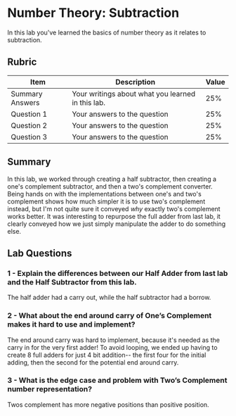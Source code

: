 # Number Theory: Subtraction

In this lab you've learned the basics of number theory as it relates to subtraction.

## Rubric

| Item | Description | Value |
| ---- | ----------- | ----- |
| Summary Answers | Your writings about what you learned in this lab. | 25% |
| Question 1 | Your answers to the question | 25% |
| Question 2 | Your answers to the question | 25% |
| Question 3 | Your answers to the question | 25% |

## Summary
In this lab, we worked through creating a half subtractor, then creating a one's complement subtractor, and then a two's complement converter. Being hands on with the implementations between one's and two's complement shows how much simpler it is to use two's complement instead, but I'm not quite sure it conveyed _why_ exactly two's complement works better. It was interesting to repurpose the full adder from last lab, it clearly conveyed how we just simply manipulate the adder to do something else.

## Lab Questions

### 1 - Explain the differences between our Half Adder from last lab and the Half Subtractor from this lab.
The half adder had a carry out, while the half subtractor had a borrow. 

### 2 - What about the end around carry of One’s Complement makes it hard to use and implement?
The end around carry was hard to implement, because it's needed as the carry in for the very first adder! To avoid looping, we ended up having to create 8 full adders for just 4 bit addition-- the first four for the initial adding, then the second for the potential end around carry. 

### 3 - What is the edge case and problem with Two’s Complement number representation?
Twos complement has more negative positions than positive position. 

